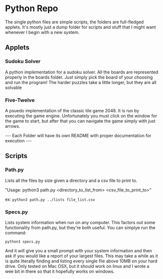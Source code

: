 # Python Repo
The single python files are simple scripts, the folders are full-fledged applets. It's mostly just a dump folder for scripts and stuff that I might want whenever I begin with a new system.

## Applets

### Sudoku Solver
A python implementation for a sudoku solver. All the boards are represented properly in the boards folder. Just simply pick the board of your choosing and run the program! The harder puzzles take a little longer, but they are all solvable


### Five-Twelve
A psuedo implementation of the classic tile game 2048. It is run by executing the game engine. Unfortunately you must click on the window for the game to start, but after that you can navigate the game simply with just arrows.

--- Each Folder will have its own README with proper documentation for execution ---

## Scripts

### Path.py
Lists all the files by size given a directory and a csv file to print to.

"Usage: python3 path.py <directory_to_list_from> <csv_file_to_print_to>"

ex:
`python3 path.py ../lists file_list.csv`

### Specs.py
Lists system information when run on any computer. This factors out some functionality from path.py, but they're both useful. You can simplye run the command:

`python3 specs.py`

And it will give you a small prompt with your system information and then ask if you would like a report of your largest files. This may take a while as it is quite literally finding and listing every single file above 10MB on your hard drive. Only tested on Mac OSX, but it should work on linux and I wrote a wee bit in there so that it hopefully works on windows.

